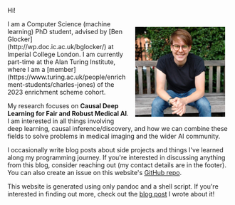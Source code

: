 Hi!

<img align="right" width="40%" style="padding: 15px;" src="src/assets/CJ-photo.jpg">
I am a Computer Science (machine learning) PhD student, advised by [Ben Glocker](http://wp.doc.ic.ac.uk/bglocker/) at Imperial College London. I am currently part-time at the Alan Turing Institute, where I am a [member](https://www.turing.ac.uk/people/enrichment-students/charles-jones) of the 2023 enrichment scheme cohort.

My research focuses on **Causal Deep Learning for Fair and Robust Medical AI**. I am interested in all things involving deep learning, causal inference/discovery, and how we can combine these fields to solve problems in medical imaging and the wider AI community.

I occasionally write blog posts about side projects and things I've learned along my programming journey. If you're interested in discussing anything from this blog, consider reaching out (my contact details are in the footer). You can also create an issue on this website's [GitHub repo](https://github.com/Charl-AI/Charl-AI.github.io).

This website is generated using only pandoc and a shell script. If you're interested in finding out more, check out the [blog post](/blog/pandoc) I wrote about it!
